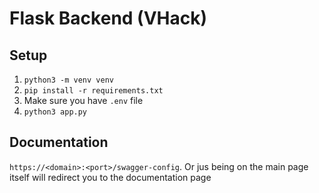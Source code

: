 # Flask Backend (VHack)

## Setup
1. `python3 -m venv venv`
2. `pip install -r requirements.txt`
3. Make sure you have `.env` file
4. `python3 app.py`

## Documentation
`https://<domain>:<port>/swagger-config`. Or jus being on the main page itself will redirect you to the documentation page